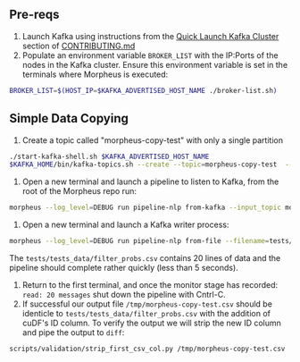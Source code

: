 ## Pre-reqs
1. Launch Kafka using instructions from the [Quick Launch Kafka Cluster](../../CONTRIBUTING.md#quick-launch-kafka-cluster) section of [CONTRIBUTING.md](../../CONTRIBUTING.md)
1. Populate an environment variable `BROKER_LIST` with the IP:Ports of the nodes in the Kafka cluster. Ensure this environment variable is set in the terminals where Morpheus is executed:
```bash
BROKER_LIST=$(HOST_IP=$KAFKA_ADVERTISED_HOST_NAME ./broker-list.sh)
```

## Simple Data Copying
1. Create a topic called "morpheus-copy-test" with only a single partition
```bash
./start-kafka-shell.sh $KAFKA_ADVERTISED_HOST_NAME
$KAFKA_HOME/bin/kafka-topics.sh --create --topic=morpheus-copy-test  --partitions 1 --bootstrap-server `broker-list.sh`
```
1. Open a new terminal and launch a pipeline to listen to Kafka, from the root of the Morpheus repo run:
```bash
morpheus --log_level=DEBUG run pipeline-nlp from-kafka --input_topic morpheus-copy-test --bootstrap_servers "${BROKER_LIST}" deserialize monitor --description read serialize to-file --filename=/tmp/morpheus-copy-test.csv --overwrite
```
1. Open a new terminal and launch a Kafka writer process:
```bash
morpheus --log_level=DEBUG run pipeline-nlp from-file --filename=tests/tests_data/filter_probs.csv deserialize  serialize --exclude='^_ts_' to-kafka --output_topic morpheus-copy-test --bootstrap_servers "${BROKER_LIST}"
```
The `tests/tests_data/filter_probs.csv` contains 20 lines of data and the pipeline should complete rather quickly (less than 5 seconds).
1. Return to the first terminal, and once the monitor stage has recorded: `read: 20 messages` shut down the pipeline with Cntrl-C.
1. If successful our output file `/tmp/morpheus-copy-test.csv` should be identicle to `tests/tests_data/filter_probs.csv` with the addition of cuDF's ID column. To verify the output we will strip the new ID column and pipe the output to `diff`:
```bash
scripts/validation/strip_first_csv_col.py /tmp/morpheus-copy-test.csv | diff -q --ignore-all-space tests/tests_data/filter_probs.csv -
```
